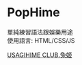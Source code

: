 # PopHime
單純練習語法跟娛樂用途 <br>
使用語言: HTML/CSS/JS

<a href="https://www.youtube.com/channel/UC0u_-3zgLkSYpQOxlBi-5Ng"> USAGIHIME CLUB.兔姬 </a>
